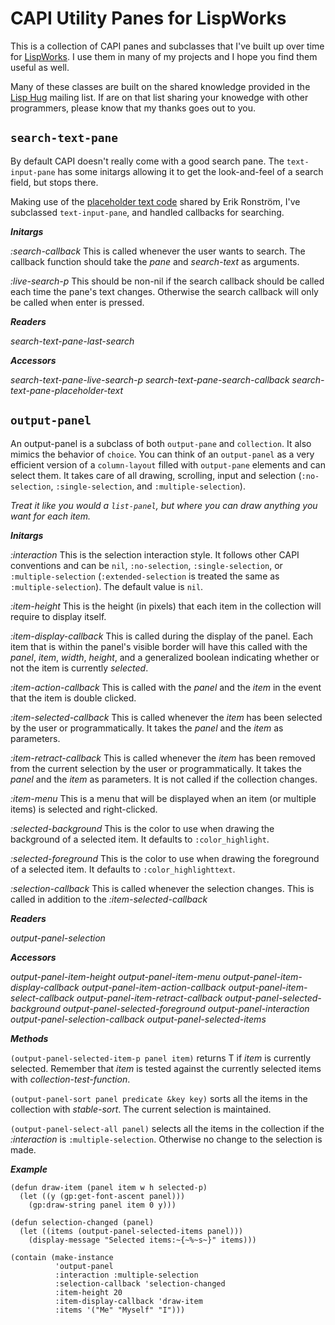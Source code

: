 # CAPI Utility Panes for LispWorks

This is a collection of CAPI panes and subclasses that I've built up over time for [LispWorks](http://www.lispworks.com). I use them in many of my projects and I hope you find them useful as well.

Many of these classes are built on the shared knowledge provided in the [Lisp Hug](http://www.lispworks.com/support/lisp-hug.html) mailing list. If are on that list sharing your knowedge with other programmers, please know that my thanks goes out to you.

## `search-text-pane`

By default CAPI doesn't really come with a good search pane. The `text-input-pane` has some initargs allowing it to get the look-and-feel of a search field, but stops there.

Making use of the [placeholder text code](http://www.doremir.com/lisp/lispworks.php) shared by Erik Ronström, I've subclassed `text-input-pane`, and handled callbacks for searching.

***Initargs***

*:search-callback* This is called whenever the user wants to search. The callback function should take the *pane* and *search-text* as arguments.

*:live-search-p* This should be non-nil if the search callback should be called each time the pane's text changes. Otherwise the search callback will only be called when enter is pressed.

***Readers***

*search-text-pane-last-search*

***Accessors***

*search-text-pane-live-search-p*
*search-text-pane-search-callback*
*search-text-pane-placeholder-text*

## `output-panel`

An output-panel is a subclass of both `output-pane` and `collection`. It also mimics the behavior of `choice`. You can think of an `output-panel` as a very efficient version of a `column-layout` filled with `output-pane` elements and can select them. It takes care of all drawing, scrolling, input  and selection (`:no-selection`, `:single-selection`, and `:multiple-selection`). 

*Treat it like you would a `list-panel`, but where you can draw anything you want for each item.*

***Initargs***

*:interaction* This is the selection interaction style. It follows other CAPI conventions and can be `nil`, `:no-selection`, `:single-selection`, or `:multiple-selection` (`:extended-selection` is treated the same as `:multiple-selection`). The default value is `nil`.

*:item-height* This is the height (in pixels) that each item in the collection will require to display itself.

*:item-display-callback* This is called during the display of the panel. Each item that is within the panel's visible border will have this called with the *panel*, *item*, *width*, *height*, and a generalized boolean indicating whether or not the item is currently *selected*.

*:item-action-callback* This is called with the *panel* and the *item* in the event that the item is double clicked.

*:item-selected-callback* This is called whenever the *item* has been selected by the user or programmatically. It takes the *panel* and the *item* as parameters.

*:item-retract-callback* This is called whenever the *item* has been removed from the current selection by the user or programmatically. It takes the *panel* and the *item* as parameters. It is not called if the collection changes.

*:item-menu* This is a menu that will be displayed when an item (or multiple items) is selected and right-clicked.

*:selected-background* This is the color to use when drawing the background of a selected item. It defaults to `:color_highlight`.

*:selected-foreground* This is the color to use when drawing the foreground of a selected item. It defaults to `:color_highlighttext`.

*:selection-callback* This is called whenever the selection changes. This is called in addition to the *:item-selected-callback*

***Readers***

*output-panel-selection*

***Accessors***

*output-panel-item-height*
*output-panel-item-menu*
*output-panel-item-display-callback*
*output-panel-item-action-callback*
*output-panel-item-select-callback*
*output-panel-item-retract-callback*
*output-panel-selected-background*
*output-panel-selected-foreground*
*output-panel-interaction*
*output-panel-selection-callback*
*output-panel-selected-items*

***Methods***

`(output-panel-selected-item-p panel item)` returns T if *item* is currently selected. Remember that *item* is tested against the currently selected items with *collection-test-function*.

`(output-panel-sort panel predicate &key key)` sorts all the items in the collection with *stable-sort*. The current selection is maintained.

`(output-panel-select-all panel)` selects all the items in the collection if the *:interaction* is `:multiple-selection`. Otherwise no change to the selection is made.

***Example***

	(defun draw-item (panel item w h selected-p)
	  (let ((y (gp:get-font-ascent panel)))
		(gp:draw-string panel item 0 y)))
		
	(defun selection-changed (panel)
	  (let ((items (output-panel-selected-items panel)))
	    (display-message "Selected items:~{~%~s~}" items)))
		
	(contain (make-instance
	          'output-panel
	          :interaction :multiple-selection
	          :selection-callback 'selection-changed
	          :item-height 20
	          :item-display-callback 'draw-item
	          :items '("Me" "Myself" "I")))

